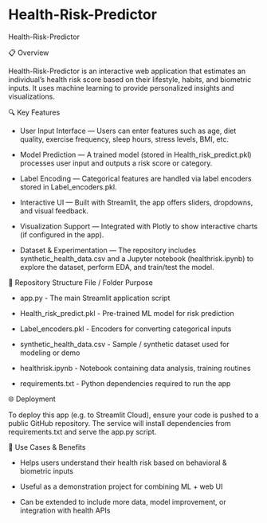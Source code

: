 # Health-Risk-Predictor

Health-Risk-Predictor

📋 Overview

Health-Risk-Predictor is an interactive web application that estimates an individual’s health risk score based on their lifestyle, habits, and biometric inputs. It uses machine learning to provide personalized insights and visualizations.

🔍 Key Features

- User Input Interface — Users can enter features such as age, diet quality, exercise frequency, sleep hours, stress levels, BMI, etc.

- Model Prediction — A trained model (stored in Health_risk_predict.pkl) processes user input and outputs a risk score or category.

- Label Encoding — Categorical features are handled via label encoders stored in Label_encoders.pkl.

- Interactive UI — Built with Streamlit, the app offers sliders, dropdowns, and visual feedback.

- Visualization Support — Integrated with Plotly to show interactive charts (if configured in the app).

- Dataset & Experimentation — The repository includes synthetic_health_data.csv and a Jupyter notebook (healthrisk.ipynb) to explore the dataset, perform EDA, and train/test the model.

🧩 Repository Structure
File / Folder	Purpose

- app.py -	The main Streamlit application script

- Health_risk_predict.pkl - Pre-trained ML model for risk prediction

- Label_encoders.pkl -	Encoders for converting categorical inputs

- synthetic_health_data.csv	- Sample / synthetic dataset used for modeling or demo

- healthrisk.ipynb -	Notebook containing data analysis, training routines

- requirements.txt -	Python dependencies required to run the app

🌐 Deployment

To deploy this app (e.g. to Streamlit Cloud), ensure your code is pushed to a public GitHub repository. The service will install dependencies from requirements.txt and serve the app.py script.

🎯 Use Cases & Benefits

- Helps users understand their health risk based on behavioral & biometric inputs

- Useful as a demonstration project for combining ML + web UI

- Can be extended to include more data, model improvement, or integration with health APIs

